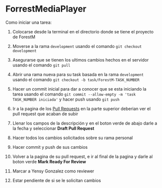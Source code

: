 # ForrestMediaPlayer

Como iniciar una tarea:

1. Colocarse desde la terminal en el directorio donde se tiene el proyecto de ForestM

2. Moverse a la rama ```development``` usando el comando ```git checkout development```

3. Asegurarse que se tienen los ultimos cambios hechos en el servidor usando el comando ```git pull```

4. Abrir una rama nueva para su task basada en la rama ```development``` usando el comando ```git checkout -b task/ForestM-TASK_NUMBER```

5. Hacer un commit inicial para dar a conocer que se esta iniciando la tarea usando el comando ```git commit --allow-empty -m 'task TASK_NUMBER iniciada'```  y hacer push usando ```git push```

6. Ir a la pagina de los [Pull Requests](https://github.com/YensyGonzalezBuild/ForrestMediaPlayer/pulls) en la parte superior deberian ver el pull request que acaban de subir 

7. Llenar los campos de la descripción y en el boton verde de abajo darle a la fecha y seleccionar **Draft Pull Request**

8. Hacer todos los cambios solicitados sobre su rama personal

9. Hacer commit y push de sus cambios

10. Volver a la pagina de su pull request, e ir al final de la pagina y darle al boton verde **Mark Ready For Review**

11. Marcar a Yensy Gonzalez como reviewer

12. Estar pendiente de si se le solicitan cambios 

